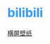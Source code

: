 # <span style='color:#3099FF'>bilibili</span>

[横屏壁纸]([https://search.bilibili.com/article?keyword=%E6%A8%AA%E5%B1%8F%E5%A3%81%E7%BA%B8&order=pubdate&category_id=0](https://search.bilibili.com/article?keyword=横屏壁纸&order=pubdate&category_id=0))
